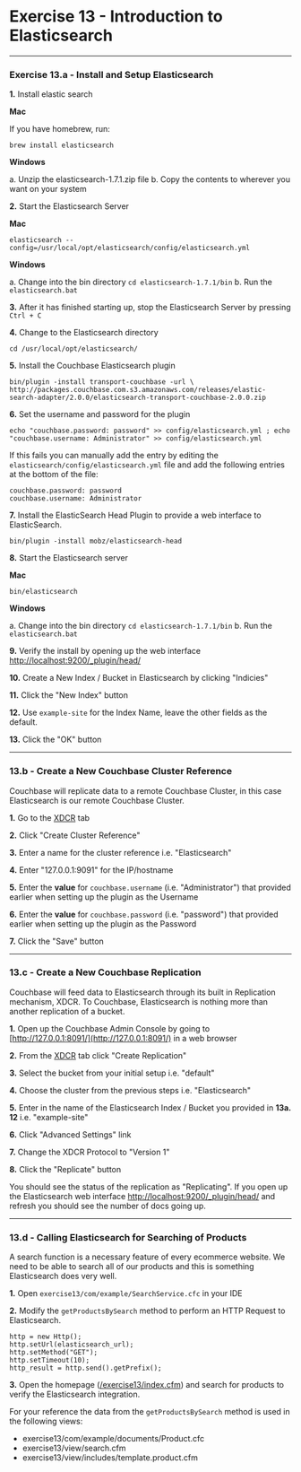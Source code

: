 # Exercise 13 - Introduction to Elasticsearch

---

### Exercise 13.a - Install and Setup Elasticsearch

**1\.** Install elastic search

**Mac**

If you have homebrew, run: 

`brew install elasticsearch`

**Windows**

a. Unzip the elasticsearch-1.7.1.zip file
b. Copy the contents to wherever you want on your system

**2\.** Start the Elasticsearch Server

**Mac**

`elasticsearch --config=/usr/local/opt/elasticsearch/config/elasticsearch.yml`

**Windows**

a. Change into the bin directory `cd elasticsearch-1.7.1/bin` 
b. Run the `elasticsearch.bat`

**3\.** After it has finished starting up, stop the Elasticsearch Server by pressing `Ctrl + C`

**4\.** Change to the Elasticsearch directory

`cd /usr/local/opt/elasticsearch/`

**5\.** Install the Couchbase Elasticsearch plugin

```
bin/plugin -install transport-couchbase -url \
http://packages.couchbase.com.s3.amazonaws.com/releases/elastic-search-adapter/2.0.0/elasticsearch-transport-couchbase-2.0.0.zip
```

**6\.** Set the username and password for the plugin

```
echo "couchbase.password: password" >> config/elasticsearch.yml ; echo "couchbase.username: Administrator" >> config/elasticsearch.yml
```

If this fails you can manually add the entry by editing the `elasticsearch/config/elasticsearch.yml` file and add the following entries at the bottom of the file:

```
couchbase.password: password
couchbase.username: Administrator
```

**7\.** Install the ElasticSearch Head Plugin to provide a web interface to ElasticSearch.

`bin/plugin -install mobz/elasticsearch-head`

**8\.** Start the Elasticsearch server

**Mac**

`bin/elasticsearch`

**Windows**

a. Change into the bin directory `cd elasticsearch-1.7.1/bin` 
b. Run the `elasticsearch.bat`

**9\.** Verify the install by opening up the web interface [http://localhost:9200/_plugin/head/](http://localhost:9200/_plugin/head/)

**10\.** Create a New Index / Bucket in Elasticsearch by clicking "Indicies"

**11\.** Click the "New Index" button

**12\.** Use `example-site` for the Index Name, leave the other fields as the default. 

**13\.** Click the "OK" button

---

### 13.b - Create a New Couchbase Cluster Reference

Couchbase will replicate data to a remote Couchbase Cluster, in this case Elasticsearch is our remote Couchbase Cluster.  

**1\.** Go to the [XDCR](http://127.0.0.1:8091/index.html#sec=replications) tab

**2\.** Click "Create Cluster Reference"

**3\.** Enter a name for the cluster reference i.e. "Elasticsearch"

**4\.** Enter "127.0.0.1:9091" for the IP/hostname

**5\.** Enter the **value** for `couchbase.username` (i.e. "Administrator") that provided 
earlier when setting up the plugin as the Username

**6\.** Enter the **value** for `couchbase.password` (i.e. "password") that provided earlier when setting up the plugin as the Password

**7\.** Click the "Save" button

---

### 13.c - Create a New Couchbase Replication

Couchbase will feed data to Elasticsearch through its built in Replication mechanism, XDCR.  To Couchbase, Elasticsearch is nothing more than another replication of a bucket. 

**1\.** Open up the Couchbase Admin Console by going to [http://127.0.0.1:8091/](http://127.0.0.1:8091/) in a web browser

**2\.** From the [XDCR](http://127.0.0.1:8091/index.html#sec=replications) tab click "Create Replication"

**3\.** Select the bucket from your initial setup i.e. "default"

**4\.** Choose the cluster from the previous steps i.e. "Elasticsearch"

**5\.** Enter in the name of the Elasticsearch Index / Bucket you provided in **13a. 12** i.e. "example-site"

**6\.** Click "Advanced Settings" link

**7\.**  Change the XDCR Protocol to "Version 1"

**8\.** Click the "Replicate" button

You should see the status of the replication as "Replicating".  If you open up the Elasticsearch web interface [http://localhost:9200/_plugin/head/](http://localhost:9200/_plugin/head/) and refresh you should see the number of docs going up.

---

### 13.d - Calling Elasticsearch for Searching of Products

A search function is a necessary feature of every ecommerce website.  We need to be able to search all of our products and this is something Elasticsearch does very well.  

**1\.** Open `exercise13/com/example/SearchService.cfc` in your IDE

**2\.** Modify the `getProductsBySearch` method to perform an HTTP Request to Elasticsearch.

```
http = new Http();
http.setUrl(elasticsearch_url);
http.setMethod("GET");
http.setTimeout(10);
http_result = http.send().getPrefix();
```

**3\.** Open the homepage ([/exercise13/index.cfm](/exercise13/index.cfm)) and search for products to verify the Elasticsearch integration. 

For your reference the data from the `getProductsBySearch` method is used in the following views:

- exercise13/com/example/documents/Product.cfc
- exercise13/view/search.cfm
- exercise13/view/includes/template.product.cfm
